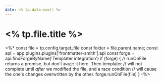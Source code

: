 ```yaml
---
date: <% tp.date.now() %>
---
```

# <% tp.file.title %>

<%*
const file = tp.config.target_file
const folder = file.parent.name;
const api = app.plugins.plugins['frontmatter-smith'].api
const forge = api.findForgeByName('Templater integration')
if (forge) {
  // runOnFile returns a promise, but don't `await` it here. Then templater
  // will not complete until _after_ we modified the file, and a race condition 
  // will cause the one's changes overwritten by the other.
  forge.runOnFile(file)
}
-%>
